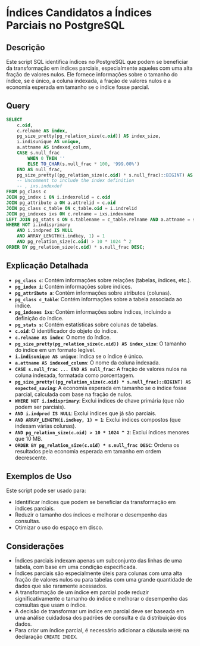 # Índices Candidatos a Índices Parciais no PostgreSQL

## Descrição

Este script SQL identifica índices no PostgreSQL que podem se beneficiar da transformação em índices parciais, especialmente aqueles com uma alta fração de valores nulos. Ele fornece informações sobre o tamanho do índice, se é único, a coluna indexada, a fração de valores nulos e a economia esperada em tamanho se o índice fosse parcial.

## Query

```sql
SELECT
    c.oid,
    c.relname AS index,
    pg_size_pretty(pg_relation_size(c.oid)) AS index_size,
    i.indisunique AS unique,
    a.attname AS indexed_column,
    CASE s.null_frac
        WHEN 0 THEN ''
        ELSE TO_CHAR(s.null_frac * 100, '999.00%')
    END AS null_frac,
    pg_size_pretty((pg_relation_size(c.oid) * s.null_frac)::BIGINT) AS expected_saving
    -- Uncomment to include the index definition
    -- , ixs.indexdef
FROM pg_class c
JOIN pg_index i ON i.indexrelid = c.oid
JOIN pg_attribute a ON a.attrelid = c.oid
JOIN pg_class c_table ON c_table.oid = i.indrelid
JOIN pg_indexes ixs ON c.relname = ixs.indexname
LEFT JOIN pg_stats s ON s.tablename = c_table.relname AND a.attname = s.attname
WHERE NOT i.indisprimary
    AND i.indpred IS NULL
    AND ARRAY_LENGTH(i.indkey, 1) = 1
    AND pg_relation_size(c.oid) > 10 * 1024 ^ 2
ORDER BY pg_relation_size(c.oid) * s.null_frac DESC;
```

## Explicação Detalhada

* **`pg_class c`**: Contém informações sobre relações (tabelas, índices, etc.).
* **`pg_index i`**: Contém informações sobre índices.
* **`pg_attribute a`**: Contém informações sobre atributos (colunas).
* **`pg_class c_table`**: Contém informações sobre a tabela associada ao índice.
* **`pg_indexes ixs`**: Contém informações sobre índices, incluindo a definição do índice.
* **`pg_stats s`**: Contém estatísticas sobre colunas de tabelas.
* **`c.oid`**: O identificador do objeto do índice.
* **`c.relname AS index`**: O nome do índice.
* **`pg_size_pretty(pg_relation_size(c.oid)) AS index_size`**: O tamanho do índice em um formato legível.
* **`i.indisunique AS unique`**: Indica se o índice é único.
* **`a.attname AS indexed_column`**: O nome da coluna indexada.
* **`CASE s.null_frac ... END AS null_frac`**: A fração de valores nulos na coluna indexada, formatada como porcentagem.
* **`pg_size_pretty((pg_relation_size(c.oid) * s.null_frac)::BIGINT) AS expected_saving`**: A economia esperada em tamanho se o índice fosse parcial, calculada com base na fração de nulos.
* **`WHERE NOT i.indisprimary`**: Exclui índices de chave primária (que não podem ser parciais).
* **`AND i.indpred IS NULL`**: Exclui índices que já são parciais.
* **`AND ARRAY_LENGTH(i.indkey, 1) = 1`**: Exclui índices compostos (que indexam várias colunas).
* **`AND pg_relation_size(c.oid) > 10 * 1024 ^ 2`**: Exclui índices menores que 10 MB.
* **`ORDER BY pg_relation_size(c.oid) * s.null_frac DESC`**: Ordena os resultados pela economia esperada em tamanho em ordem decrescente.

## Exemplos de Uso

Este script pode ser usado para:

* Identificar índices que podem se beneficiar da transformação em índices parciais.
* Reduzir o tamanho dos índices e melhorar o desempenho das consultas.
* Otimizar o uso do espaço em disco.

## Considerações

* Índices parciais indexam apenas um subconjunto das linhas de uma tabela, com base em uma condição especificada.
* Índices parciais são especialmente úteis para colunas com uma alta fração de valores nulos ou para tabelas com uma grande quantidade de dados que são raramente acessados.
* A transformação de um índice em parcial pode reduzir significativamente o tamanho do índice e melhorar o desempenho das consultas que usam o índice.
* A decisão de transformar um índice em parcial deve ser baseada em uma análise cuidadosa dos padrões de consulta e da distribuição dos dados.
* Para criar um índice parcial, é necessário adicionar a cláusula `WHERE` na declaração `CREATE INDEX`.
